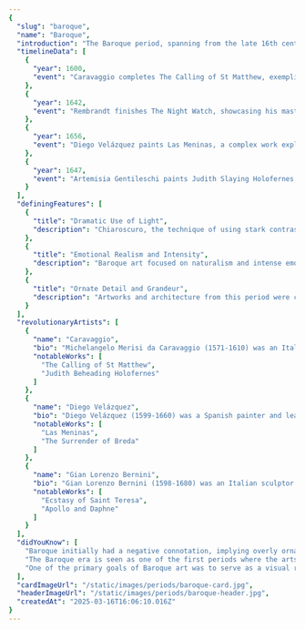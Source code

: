 ```yaml
---
{
  "slug": "baroque",
  "name": "Baroque",
  "introduction": "The Baroque period, spanning from the late 16th century to the early 18th century, was a time of dramatic expression, rich detail, and the integration of the arts to serve both religious and political power. It followed the Renaissance era and developed in Europe, with Italy being its birthplace.",
  "timelineData": [
    {
      "year": 1600,
      "event": "Caravaggio completes The Calling of St Matthew, exemplifying dramatic use of light and shadow."
    },
    {
      "year": 1642,
      "event": "Rembrandt finishes The Night Watch, showcasing his mastery of light and composition."
    },
    {
      "year": 1656,
      "event": "Diego Velázquez paints Las Meninas, a complex work exploring perspective and the viewer's place."
    },
    {
      "year": 1647,
      "event": "Artemisia Gentileschi paints Judith Slaying Holofernes, highlighting intense emotion and physical power."
    }
  ],
  "definingFeatures": [
    {
      "title": "Dramatic Use of Light",
      "description": "Chiaroscuro, the technique of using stark contrasts between light and dark, dramatized the emotional intensity of Baroque art."
    },
    {
      "title": "Emotional Realism and Intensity",
      "description": "Baroque art focused on naturalism and intense emotional expressions to engage viewers, making scenes appear more realistic and moving."
    },
    {
      "title": "Ornate Detail and Grandeur",
      "description": "Artworks and architecture from this period were characterized by elaborate detail, richness, and a sense of grandeur, aiming to evoke awe and magnificence."
    }
  ],
  "revolutionaryArtists": [
    {
      "name": "Caravaggio",
      "bio": "Michelangelo Merisi da Caravaggio (1571-1610) was an Italian painter known for his realistic observation of the human state, both physically and emotionally, and his pioneering use of chiaroscuro. His influential works contributed to the Baroque style.",
      "notableWorks": [
        "The Calling of St Matthew",
        "Judith Beheading Holofernes"
      ]
    },
    {
      "name": "Diego Velázquez",
      "bio": "Diego Velázquez (1599-1660) was a Spanish painter and leading artist in the court of King Philip IV. He was known for his precise and realistic portraits and innovative approach to perspective.",
      "notableWorks": [
        "Las Meninas",
        "The Surrender of Breda"
      ]
    },
    {
      "name": "Gian Lorenzo Bernini",
      "bio": "Gian Lorenzo Bernini (1598-1680) was an Italian sculptor and architect who was a leading figure in the Baroque period. He was celebrated for his dynamic sculptures, fountains, and the architectural design of St. Peter's Basilica in Rome.",
      "notableWorks": [
        "Ecstasy of Saint Teresa",
        "Apollo and Daphne"
      ]
    }
  ],
  "didYouKnow": [
    "Baroque initially had a negative connotation, implying overly ornate and bizarre. It was only later appreciated for its artistic achievements.",
    "The Baroque era is seen as one of the first periods where the arts started to be accessible to the wider public, not just the elite, especially through the commissioning of public artworks.",
    "One of the primary goals of Baroque art was to serve as a visual representation of the Counter-Reformation, seeking to communicate religious themes with emotional depth and appeal to the masses."
  ],
  "cardImageUrl": "/static/images/periods/baroque-card.jpg",
  "headerImageUrl": "/static/images/periods/baroque-header.jpg",
  "createdAt": "2025-03-16T16:06:10.016Z"
}
---
```

